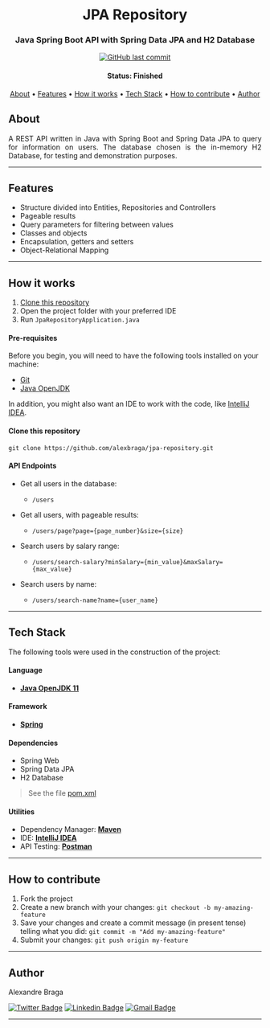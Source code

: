 <h1 align="center">
  JPA Repository
</h1>

<h3 align="center">
    Java Spring Boot API with Spring Data JPA and H2 Database
</h3>

<p align="center">
  <a href="https://github.com/alexbraga/jpa-repository/commits/master"><img alt="GitHub last commit" src="https://img.shields.io/github/last-commit/alexbraga/jpa-repository"></a>
  <!-- <a href="https://github.com/alexbraga/jpa-repository/blob/master/LICENSE"><img alt="GitHub license" src="https://img.shields.io/github/license/alexbraga/jpa-repository?label=license"></a> -->
</p>

<h4 align="center">
	 Status: Finished
</h4>

<p align="center">
 <a href="#about">About</a> •
 <a href="#features">Features</a> •
 <a href="#how-it-works">How it works</a> •
 <a href="#tech-stack">Tech Stack</a> •
 <a href="#how-to-contribute">How to contribute</a> •
 <a href="#author">Author</a> <!--•
 <a href="#license">License</a> -->

</p>

## About

<p align="justify">A REST API written in Java with Spring Boot and Spring Data JPA to query for information on users. The database chosen is the in-memory H2 Database, for testing and demonstration purposes.</p>

---

## Features

- Structure divided into Entities, Repositories and Controllers
- Pageable results
- Query parameters for filtering between values
- Classes and objects
- Encapsulation, getters and setters
- Object-Relational Mapping

---

## How it works

1. <a href="#clone-this-repository">Clone this repository</a>
2. Open the project folder with your preferred IDE
3. Run `JpaRepositoryApplication.java`

#### Pre-requisites

Before you begin, you will need to have the following tools installed on your
machine:

- [Git](https://git-scm.com)
- [Java OpenJDK](https://www.oracle.com/java/technologies/downloads/)

In addition, you might also want an IDE to work with the code, like
[IntelliJ IDEA](https://www.jetbrains.com/idea/).

#### Clone this repository

```
git clone https://github.com/alexbraga/jpa-repository.git
```

#### API Endpoints

- Get all users in the database:
  - `/users`

- Get all users, with pageable results:
  - `/users/page?page={page_number}&size={size}`

- Search users by salary range:
  - `/users/search-salary?minSalary={min_value}&maxSalary={max_value}`

- Search users by name:
  - `/users/search-name?name={user_name}`

---

## Tech Stack

The following tools were used in the construction of the project:

#### **Language**

- **[Java OpenJDK 11](https://www.oracle.com/java/technologies/downloads/)**

#### **Framework**

- **[Spring](https://spring.io/)**

#### **Dependencies**

- Spring Web
- Spring Data JPA
- H2 Database

> See the file
> [pom.xml](https://github.com/alexbraga/jpa-repository/blob/master/pom.xml)

#### **Utilities**

- Dependency Manager: **[Maven](https://maven.apache.org/)**
- IDE: **[IntelliJ IDEA](https://www.jetbrains.com/idea/)**
- API Testing: **[Postman](https://postman.com)**

---

## How to contribute

1. Fork the project
2. Create a new branch with your changes: `git checkout -b my-amazing-feature`
3. Save your changes and create a commit message (in present tense) telling what
   you did: `git commit -m "Add my-amazing-feature"`
4. Submit your changes: `git push origin my-feature`

---

## Author

<p>Alexandre Braga</p>

[![Twitter Badge](https://img.shields.io/badge/-@_alex_braga-1ca0f1?style=flat-square&labelColor=1ca0f1&logo=twitter&logoColor=white)](https://twitter.com/_alex_braga)
[![Linkedin Badge](https://img.shields.io/badge/-Alexandre%20Braga-blue?style=flat-square&logo=Linkedin&logoColor=white)](https://www.linkedin.com/in/alexgbraga/)
[![Gmail Badge](https://img.shields.io/badge/-contato@alexbraga.com.br-c14438?style=flat-square&logo=Gmail&logoColor=white)](mailto:contato@alexbraga.com.br)

---

<!-- ## License

This project is under the [MIT License](./LICENSE). -->
